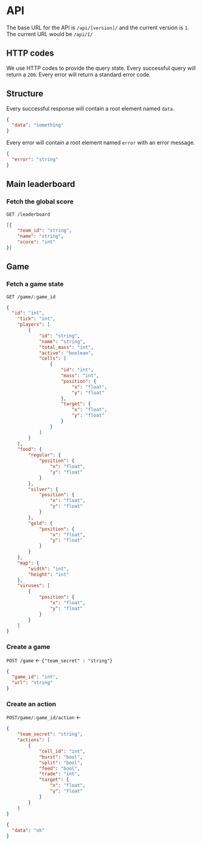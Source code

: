 # API
The base URL for the API is `/api/[version]/` and the current version is `1`. The current URL would be `/api/1/`

## HTTP codes
We use HTTP codes to provide the query state. Every successful query will return a `200`. Every error will return a standard error code.

## Structure
Every successful response will contain a root element named `data`.
```json
{
  "data": "something"
}
```
Every error will contain a root element named `error` with an error message.
```json
{
  "error": "string"
}
```

## Main leaderboard
### Fetch the global score
`GET /leaderboard`
```json
[{
	"team_id": "string", 
	"name": "string",
	"score": "int"
}]
```

## Game
### Fetch a game state
`GET /game/:game_id`
```json
{
  "id": "int",
	"tick": "int",
	"players": [
		{
			"id": "string",
			"name": "string",
			"total_mass": "int",
            "active": "boolean",
			"cells": [
				{
					"id": "int",
					"mass": "int",
					"position": {
						"x": "float",
						"y": "float"
					},
					"target": {
						"x": "float",
						"y": "float"
					}
				}
			]
		}
	],
	"food": {
		"regular": {
			"position": {
				"x": "float",
				"y": "float"
			}
		},
		"silver": {
			"position": {
				"x": "float",
				"y": "float"
			}
		},
		"gold": {
			"position": {
				"x": "float",
				"y": "float"
			}
		}
	},
	"map": {
		"width": "int",
		"height": "int"
	},
	"viruses": [
		{
			"position": {
				"x": "float",
				"y": "float"
			}
		}
	]
}
```

### Create a game
`POST /game` <- `{"team_secret" : "string"}`
```json
{
  "game_id": "int",
  "url": "string"
}
```

### Create an action
`POST/game/:game_id/action` <-
```json
{
	"team_secret": "string",
	"actions": [
		{
			"cell_id": "int",
			"burst": "bool",
			"split": "bool",
			"feed": "bool",
			"trade": "int",
			"target": {
				"x": "float",
				"y": "float"
			}
		}
	]
}
```

```json
{
  "data": "ok"
}
```
